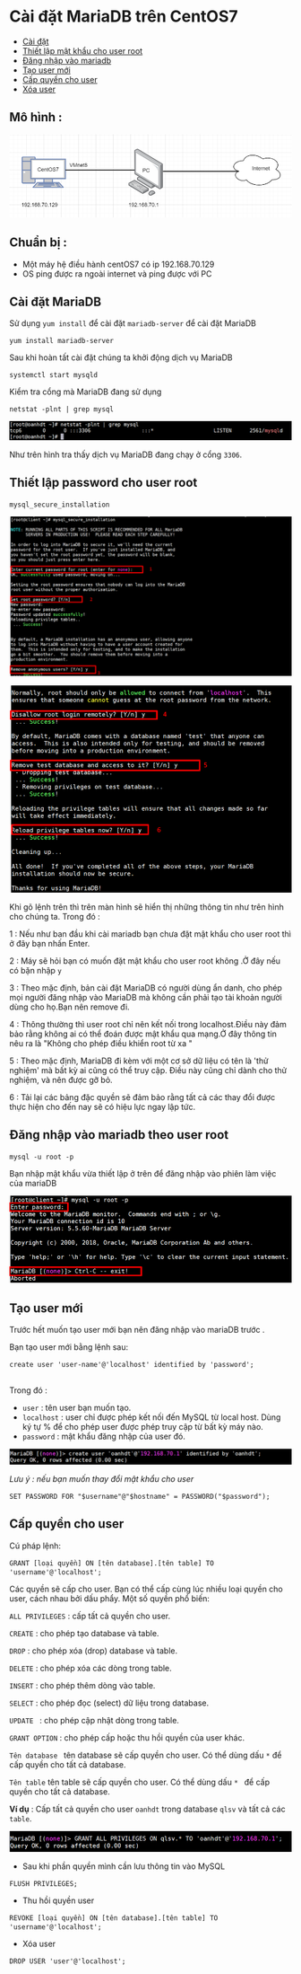 # Cài đặt MariaDB trên CentOS7 

- [Cài đặt](#caidat)
- [Thiết lập mật khẩu cho user root](#pass)
- [Đăng nhập vào mariadb ](#login)
- [Tạo user mới ](#taouser)
- [Cấp quyền cho user ](#capquyen)
- [Xóa user ](#xoa)


## Mô hình : 

![Mô hình](../images/mohinhcbi.png)

## Chuẩn bị :

- Một máy hệ điều hành centOS7 có ip 192.168.70.129
- OS ping được ra ngoài internet và ping được với PC 

<a name="caidat"></a>

## Cài đặt MariaDB 


Sử dụng `yum install` để cài đặt `mariadb-server` để cài đặt MariaDB 

```
yum install mariadb-server
```

Sau khi hoàn tất cài đặt chúng ta khởi động dịch vụ MariaDB 

```
systemctl start mysqld 
```

Kiểm tra cổng mà MariaDB đang sử dụng 

```
netstat -plnt | grep mysql
```

![](../images/port-mariadb.png)

Như trên hình tra thấy dịch vụ MariaDB đang chạy ở cổng `3306`.

<a name="pass"></a>

## Thiết lập password cho user root

```
mysql_secure_installation
```

![](../images/set-password.png)

![](../images/set-password2.png)

Khi gõ lệnh trên thì trên màn hình sẽ hiển thị những thông tin như trên hình cho chúng ta. Trong đó : 

1 : Nếu như ban đầu khi cài mariadb bạn chưa đặt mật khẩu cho user root thì ở đây bạn nhấn Enter.

2 : Máy sẽ hỏi bạn có muốn đặt mật khẩu cho user root không .Ở đây nếu có bặn nhập `y`

3 : Theo mặc định, bản cài đặt MariaDB có người dùng ẩn danh, cho phép mọi người đăng nhập vào MariaDB mà không cần phải tạo tài khoản người dùng cho họ.Bạn nên remove đi.

4 : Thông thường thì user root chỉ nên kết nối trong localhost.Điều này đảm bảo rằng không ai có thể đoán được mật khẩu qua mạng.Ở đây thông tin nêu ra là "Không cho phép điều khiển root từ xa "  

5 : Theo mặc định, MariaDB đi kèm với một cơ sở dữ liệu có tên là 'thử nghiệm' mà bất kỳ ai cũng có thể
truy cập. Điều này cũng chỉ dành cho thử nghiệm, và nên được gỡ bỏ.

6 : Tải lại các bảng đặc quyền sẽ đảm bảo rằng tất cả các thay đổi được thực hiện cho đến nay
sẽ có hiệu lực ngay lập tức.

<a name="login"></a>

## Đăng nhập vào mariadb theo user root

```
mysql -u root -p 
```

Bạn nhập mật khẩu vừa thiết lập ở trên để đăng nhập vào phiên làm việc của mariaDB 

![](../images/login.png)

<a name ="taouser"></a>

## Tạo user mới 

Trước hết muốn tạo user mới bạn nên đăng nhập vào mariaDB trước .

Bạn tạo user mới bằng lệnh sau:

```
create user 'user-name'@'localhost' identified by 'password';


```

Trong đó : 

- `user` : tên user bạn muốn tạo.
- `localhost` : user chỉ được phép kết nối đến MySQL từ local host. Dùng ký tự % để cho phép user được phép truy cập từ bất kỳ máy nào.
- `password` : mật khẩu đăng nhập của user đó.

![](../images/create-user.png)

*Lưu ý : nếu bạn muốn thay đổi mật khẩu cho user* 

```
SET PASSWORD FOR "$username"@"$hostname" = PASSWORD("$password");
```

<a name ="capquyen"></a>

## Cấp quyền cho user 

Cú pháp lệnh: 

```
GRANT [loại quyền] ON [tên database].[tên table] TO 'username'@'localhost';
```

Các quyền sẽ cấp cho user. Bạn có thể cấp cùng lúc nhiều loại quyền cho user, cách nhau bởi dấu phẩy. Một số quyền phổ biến:

`ALL PRIVILEGES` : cấp tất cả quyền cho user.

`CREATE` : cho phép tạo database và table.

`DROP` : cho phép xóa (drop) database và table.

`DELETE` : cho phép xóa các dòng trong table.

`INSERT` : cho phép thêm dòng vào table.

`SELECT` : cho phép đọc (select) dữ liệu trong database.

`UPDATE ` : cho phép cập nhật dòng trong table.

`GRANT OPTION` : cho phép cấp hoặc thu hồi quyền của user khác.

`Tên database ` tên database sẽ cấp quyền cho user. Có thể dùng dấu `*` để cấp quyền cho tất cả database.

`Tên table` tên table sẽ cấp quyền cho user. Có thể dùng dấu `* ` để cấp quyền cho tất cả database.


**Ví dụ** : Cấp tất cả quyền cho user `oanhdt` trong database `qlsv` và tất cả các `table`.

![](../images/quyen.png)

- Sau khi phần quyền mình cần lưu thông tin vào MySQL 

```
FLUSH PRIVILEGES;
```
<a name="thuhoi"></a>

- Thu hồi quyền user 

```
REVOKE [loại quyền] ON [tên database].[tên table] TO 'username'@'localhost';
```
<a name ="xoa"></a>

- Xóa user 

```
DROP USER 'user'@'localhost';
```



